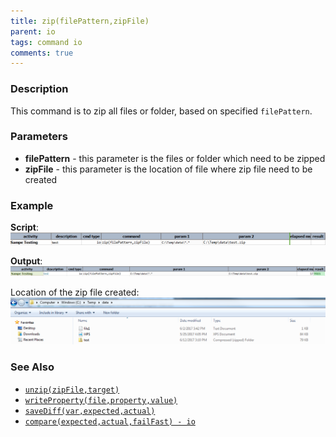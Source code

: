 ```yaml
---
title: zip(filePattern,zipFile)
parent: io
tags: command io
comments: true
---
```



### Description
This command is to zip all files or folder, based on specified `filePattern`.


### Parameters
- **filePattern** \- this parameter is the files or folder which need to be zipped
- **zipFile** \- this parameter is the location of file where zip file need to be created


### Example
**Script**:<br/>
![script](image/zip_01.png)

**Output**:<br/>
![output](image/zip_02.png)

Location of the zip file created:<br/>
![location](image/zip_03.png)


### See Also
- [`unzip(zipFile,target)`](unzip(zipFile,target))
- [`writeProperty(file,property,value)`](writeProperty(file,property,value))
- [`saveDiff(var,expected,actual)`](saveDiff(var,expected,actual))
- [`compare(expected,actual,failFast) - io`](compare(expected,actual,failFast))
